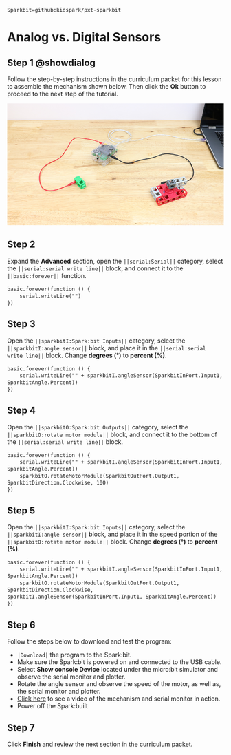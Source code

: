 ```package
Sparkbit=github:kidspark/pxt-sparkbit
```

# Analog vs. Digital Sensors

## Step 1 @showdialog

Follow the step-by-step instructions in the curriculum packet for this lesson to assemble the mechanism shown below. Then click the **Ok** button to proceed to the next step of the tutorial.

![sensors-1](https://raw.githubusercontent.com/KidSpark/tutorials/master/assets/2-1-sensors-1.png)

## Step 2

Expand the **Advanced** section, open the ``||serial:Serial||`` category, select the ``||serial:serial write line||`` block, and connect it to the ``||basic:forever||`` function.

```blocks
basic.forever(function () {
    serial.writeLine("")
})
```
## Step 3

Open the ``||sparkbitI:Spark:bit Inputs||`` category, select the ``||sparkbitI:angle sensor||`` block, and place it in the ``||serial:serial write line||`` block. Change **degrees (°)** to **percent (%)**.

```blocks
basic.forever(function () {
    serial.writeLine("" + sparkbitI.angleSensor(SparkbitInPort.Input1, SparkbitAngle.Percent))
})
```

## Step 4

Open the ``||sparkbitO:Spark:bit Outputs||`` category, select the ``||sparkbitO:rotate motor module||`` block, and connect it to the bottom of the ``||serial:serial write line||`` block.

``` blocks
basic.forever(function () {
    serial.writeLine("" + sparkbitI.angleSensor(SparkbitInPort.Input1, SparkbitAngle.Percent))
    sparkbitO.rotateMotorModule(SparkbitOutPort.Output1, SparkbitDirection.Clockwise, 100)
})
```

## Step 5

Open the ``||sparkbitI:Spark:bit Inputs||`` category, select the ``||sparkbitI:angle sensor||`` block, and place it in the speed portion of the ``||sparkbitO:rotate motor module||`` block. Change **degrees (°)** to **percent (%)**.

```blocks
basic.forever(function () {
    serial.writeLine("" + sparkbitI.angleSensor(SparkbitInPort.Input1, SparkbitAngle.Percent))
    sparkbitO.rotateMotorModule(SparkbitOutPort.Output1, SparkbitDirection.Clockwise, sparkbitI.angleSensor(SparkbitInPort.Input1, SparkbitAngle.Percent))
})
```

## Step 6

Follow the steps below to download and test the program:
* ``|Download|`` the program to the Spark:bit.
* Make sure the Spark:bit is powered on and connected to the USB cable.
* Select **Show console Device** located under the micro:bit simulator and observe the serial monitor and plotter.
* Rotate the angle sensor and observe the speed of the motor, as well as, the serial monitor and plotter.
* [Click here](https://kidsparkeducation.org/media/2359) to see a video of the mechanism and serial monitor in action.
* Power off the Spark:built

## Step 7

Click **Finish** and review the next section in the curriculum packet.
